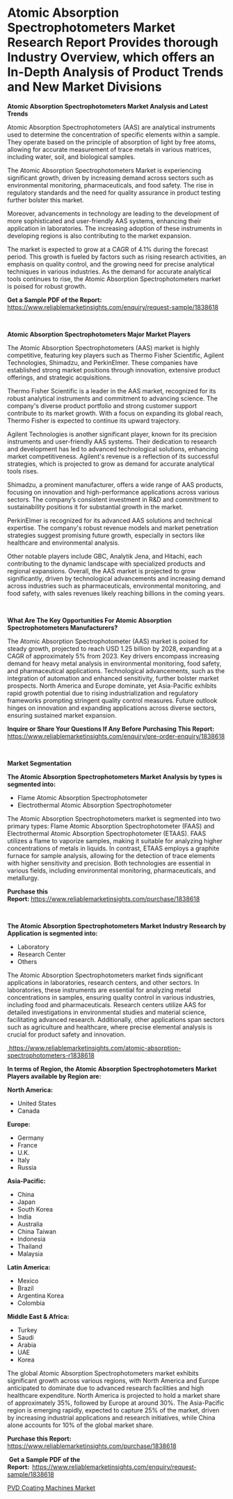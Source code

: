 <p><h1>Atomic Absorption Spectrophotometers Market Research Report Provides thorough Industry Overview, which offers an In-Depth Analysis of Product Trends and New Market Divisions</h1></p><p><strong>Atomic Absorption Spectrophotometers Market Analysis and Latest Trends</strong></p>
<p><p>Atomic Absorption Spectrophotometers (AAS) are analytical instruments used to determine the concentration of specific elements within a sample. They operate based on the principle of absorption of light by free atoms, allowing for accurate measurement of trace metals in various matrices, including water, soil, and biological samples. </p><p>The Atomic Absorption Spectrophotometers Market is experiencing significant growth, driven by increasing demand across sectors such as environmental monitoring, pharmaceuticals, and food safety. The rise in regulatory standards and the need for quality assurance in product testing further bolster this market. </p><p>Moreover, advancements in technology are leading to the development of more sophisticated and user-friendly AAS systems, enhancing their application in laboratories. The increasing adoption of these instruments in developing regions is also contributing to the market expansion. </p><p>The market is expected to grow at a CAGR of 4.1% during the forecast period. This growth is fueled by factors such as rising research activities, an emphasis on quality control, and the growing need for precise analytical techniques in various industries. As the demand for accurate analytical tools continues to rise, the Atomic Absorption Spectrophotometers market is poised for robust growth.</p></p>
<p><strong>Get a Sample PDF of the Report:&nbsp;</strong> <a href="https://www.reliablemarketinsights.com/enquiry/request-sample/1838618?utm_campaign=2751&utm_medium=2&utm_source=Github&utm_content=ia&utm_term=22022025&utm_id=atomic-absorption-spectrophotometers">https://www.reliablemarketinsights.com/enquiry/request-sample/1838618</a></p>
<p>&nbsp;</p>
<p><strong>Atomic Absorption Spectrophotometers Major Market Players</strong></p>
<p><p>The Atomic Absorption Spectrophotometers (AAS) market is highly competitive, featuring key players such as Thermo Fisher Scientific, Agilent Technologies, Shimadzu, and PerkinElmer. These companies have established strong market positions through innovation, extensive product offerings, and strategic acquisitions.</p><p>Thermo Fisher Scientific is a leader in the AAS market, recognized for its robust analytical instruments and commitment to advancing science. The company's diverse product portfolio and strong customer support contribute to its market growth. With a focus on expanding its global reach, Thermo Fisher is expected to continue its upward trajectory.</p><p>Agilent Technologies is another significant player, known for its precision instruments and user-friendly AAS systems. Their dedication to research and development has led to advanced technological solutions, enhancing market competitiveness. Agilent's revenue is a reflection of its successful strategies, which is projected to grow as demand for accurate analytical tools rises.</p><p>Shimadzu, a prominent manufacturer, offers a wide range of AAS products, focusing on innovation and high-performance applications across various sectors. The company’s consistent investment in R&D and commitment to sustainability positions it for substantial growth in the market.</p><p>PerkinElmer is recognized for its advanced AAS solutions and technical expertise. The company's robust revenue models and market penetration strategies suggest promising future growth, especially in sectors like healthcare and environmental analysis.</p><p>Other notable players include GBC, Analytik Jena, and Hitachi, each contributing to the dynamic landscape with specialized products and regional expansions. Overall, the AAS market is projected to grow significantly, driven by technological advancements and increasing demand across industries such as pharmaceuticals, environmental monitoring, and food safety, with sales revenues likely reaching billions in the coming years.</p></p>
<p>&nbsp;</p>
<p><strong>What Are The Key Opportunities For Atomic Absorption Spectrophotometers Manufacturers?</strong></p>
<p><p>The Atomic Absorption Spectrophotometer (AAS) market is poised for steady growth, projected to reach USD 1.25 billion by 2028, expanding at a CAGR of approximately 5% from 2023. Key drivers encompass increasing demand for heavy metal analysis in environmental monitoring, food safety, and pharmaceutical applications. Technological advancements, such as the integration of automation and enhanced sensitivity, further bolster market prospects. North America and Europe dominate, yet Asia-Pacific exhibits rapid growth potential due to rising industrialization and regulatory frameworks prompting stringent quality control measures. Future outlook hinges on innovation and expanding applications across diverse sectors, ensuring sustained market expansion.</p></p>
<p><strong>Inquire or Share Your Questions If Any Before Purchasing This Report:</strong> <a href="https://www.reliablemarketinsights.com/enquiry/pre-order-enquiry/1838618?utm_campaign=2751&utm_medium=2&utm_source=Github&utm_content=ia&utm_term=22022025&utm_id=atomic-absorption-spectrophotometers">https://www.reliablemarketinsights.com/enquiry/pre-order-enquiry/1838618</a></p>
<p>&nbsp;</p>
<p><strong>Market Segmentation</strong></p>
<p><strong>The Atomic Absorption Spectrophotometers Market Analysis by types is segmented into:</strong></p>
<p><ul><li>Flame Atomic Absorption Spectrophotometer</li><li>Electrothermal Atomic Absorption Spectrophotometer</li></ul></p>
<p><p>The Atomic Absorption Spectrophotometers market is segmented into two primary types: Flame Atomic Absorption Spectrophotometer (FAAS) and Electrothermal Atomic Absorption Spectrophotometer (ETAAS). FAAS utilizes a flame to vaporize samples, making it suitable for analyzing higher concentrations of metals in liquids. In contrast, ETAAS employs a graphite furnace for sample analysis, allowing for the detection of trace elements with higher sensitivity and precision. Both technologies are essential in various fields, including environmental monitoring, pharmaceuticals, and metallurgy.</p></p>
<p><strong>Purchase this Report:&nbsp;</strong><a href="https://www.reliablemarketinsights.com/purchase/1838618?utm_campaign=2751&utm_medium=2&utm_source=Github&utm_content=ia&utm_term=22022025&utm_id=atomic-absorption-spectrophotometers">https://www.reliablemarketinsights.com/purchase/1838618</a></p>
<p>&nbsp;</p>
<p><strong>The Atomic Absorption Spectrophotometers Market Industry Research by Application is segmented into:</strong></p>
<p><ul><li>Laboratory</li><li>Research Center</li><li>Others</li></ul></p>
<p><p>The Atomic Absorption Spectrophotometers market finds significant applications in laboratories, research centers, and other sectors. In laboratories, these instruments are essential for analyzing metal concentrations in samples, ensuring quality control in various industries, including food and pharmaceuticals. Research centers utilize AAS for detailed investigations in environmental studies and material science, facilitating advanced research. Additionally, other applications span sectors such as agriculture and healthcare, where precise elemental analysis is crucial for product safety and innovation.</p></p>
<p><a href="https://www.reliablemarketinsights.com/atomic-absorption-spectrophotometers-r1838618?utm_campaign=2751&utm_medium=2&utm_source=Github&utm_content=ia&utm_term=22022025&utm_id=atomic-absorption-spectrophotometers">&nbsp;https://www.reliablemarketinsights.com/atomic-absorption-spectrophotometers-r1838618</a></p>
<p><strong>In terms of Region, the Atomic Absorption Spectrophotometers Market Players available by Region are:</strong></p>
<p>
    <p> <strong> North America: </strong>
        <ul>
            <li>United States</li>
            <li>Canada</li>
        </ul>
        </p> 
    <p> <strong> Europe: </strong>
        <ul>
            <li>Germany</li>
            <li>France</li>
            <li>U.K.</li>
            <li>Italy</li>
            <li>Russia</li>
        </ul>
        </p> 
    <p> <strong> Asia-Pacific: </strong>
        <ul>
            <li>China</li>
            <li>Japan</li>
            <li>South Korea</li>
            <li>India</li>
            <li>Australia</li>
            <li>China Taiwan</li>
            <li>Indonesia</li>
            <li>Thailand</li>
            <li>Malaysia</li>
        </ul>
        </p> 
    <p> <strong> Latin America: </strong>
        <ul>
            <li>Mexico</li>
            <li>Brazil</li>
            <li>Argentina Korea</li>
            <li>Colombia</li>
        </ul>
        </p> 
    <p> <strong> Middle East & Africa: </strong>
        <ul>
            <li>Turkey</li>
            <li>Saudi</li>
            <li>Arabia</li>
            <li>UAE</li>
            <li>Korea</li>
        </ul>
    </p>
    </p>
<p><p>The global Atomic Absorption Spectrophotometers market exhibits significant growth across various regions, with North America and Europe anticipated to dominate due to advanced research facilities and high healthcare expenditure. North America is projected to hold a market share of approximately 35%, followed by Europe at around 30%. The Asia-Pacific region is emerging rapidly, expected to capture 25% of the market, driven by increasing industrial applications and research initiatives, while China alone accounts for 10% of the global market share.</p></p>
<p><strong>Purchase this Report: </strong><a href="https://www.reliablemarketinsights.com/purchase/1838618?utm_campaign=2751&utm_medium=2&utm_source=Github&utm_content=ia&utm_term=22022025&utm_id=atomic-absorption-spectrophotometers">https://www.reliablemarketinsights.com/purchase/1838618</a></p>
<p>&nbsp;<strong>Get a Sample PDF of the Report:&nbsp;&nbsp;</strong><a href="https://www.reliablemarketinsights.com/enquiry/request-sample/1838618?utm_campaign=2751&utm_medium=2&utm_source=Github&utm_content=ia&utm_term=22022025&utm_id=atomic-absorption-spectrophotometers">https://www.reliablemarketinsights.com/enquiry/request-sample/1838618</a></p>
<p><strong></strong></p>
<p><p><a href="https://github.com/birbamanan03/Market-Research-Report-List-1/blob/main/pvd-coating-machines-market.md?utm_campaign=2751&utm_medium=2&utm_source=Github&utm_content=ia&utm_term=22022025&utm_id=atomic-absorption-spectrophotometers">PVD Coating Machines Market</a></p></p>